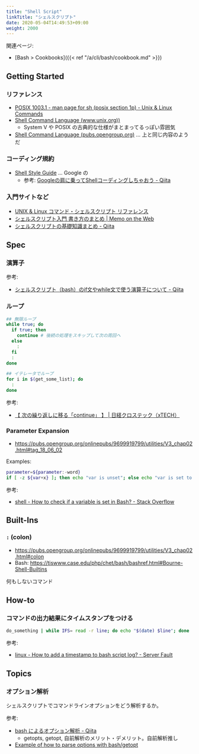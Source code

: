 ```yaml
---
title: "Shell Script"
linkTitle: "シェルスクリプト"
date: 2020-05-04T14:49:53+09:00
weight: 2000
---
```


関連ページ:

- [Bash > Cookbooks]({{< ref "/a/cli/bash/cookbook.md" >}})

## Getting Started
### リファレンス

- [POSIX 1003.1 - man page for sh (posix section 1p) - Unix & Linux Commands](http://www.unix.com/man-page/posix/1p/sh/)
- [Shell Command Language (www.unix.org))](http://www.unix.org/whitepapers/shdiffs.html)
  - System V や POSIX の古典的な仕様がまとまってるっぽい雰囲気
- [Shell Command Language (pubs.opengroup.org)](https://pubs.opengroup.org/onlinepubs/9699919799/utilities/V3_chap02.html) ... 上と同じ内容のようだ

### コーディング規約

- [Shell Style Guide](https://google.github.io/styleguide/shell.xml "Shell Style Guide") ... Google の
  - 参考: [Googleの肩に乗ってShellコーディングしちゃおう - Qiita](http://qiita.com/laqiiz/items/5f72ca668f1c58176644 "Googleの肩に乗ってShellコーディングしちゃおう - Qiita")

### 入門サイトなど

- [UNIX & Linux コマンド・シェルスクリプト リファレンス](https://shellscript.sunone.me/)
- [シェルスクリプト入門 書き方のまとめ | Memo on the Web](http://motw.mods.jp/shellscript/tutorial.html)
- [シェルスクリプトの基礎知識まとめ - Qiita](https://qiita.com/katsukii/items/383b241209fe96eae6e7)

## Spec
### 演算子

参考:

- [シェルスクリプト（bash）のif文やwhile文で使う演算子について - Qiita](https://qiita.com/egawa_kun/items/196cd354c0d8e4e0fefc)

### ループ

```sh
## 無限ループ
while true; do
  if true; then
    continue # 後続の処理をスキップして次の周回へ
  else
    :
  fi
  :
done

## イテレータでループ
for i in $(get_some_list); do
  :
done
```

参考:

- [【 次の繰り返しに移る「continue」 】 | 日経クロステック（xTECH）](https://xtech.nikkei.com/it/article/COLUMN/20060228/231135/)

### Parameter Expansion

- https://pubs.opengroup.org/onlinepubs/9699919799/utilities/V3_chap02.html#tag_18_06_02

Examples:

```sh
parameter=${parameter:-word}
if [ -z ${var+x} ]; then echo "var is unset"; else echo "var is set to '$var'"; fi
```

参考:

- [shell - How to check if a variable is set in Bash? - Stack Overflow](https://stackoverflow.com/questions/3601515/how-to-check-if-a-variable-is-set-in-bash)

## Built-Ins
### `:` (colon)

- https://pubs.opengroup.org/onlinepubs/9699919799/utilities/V3_chap02.html#colon
- Bash: https://tiswww.case.edu/php/chet/bash/bashref.html#Bourne-Shell-Builtins

何もしないコマンド

## How-to
### コマンドの出力結果にタイムスタンプをつける

```sh
do_something | while IFS= read -r line; do echo "$(date) $line"; done
```

参考:

- [linux - How to add a timestamp to bash script log? - Server Fault](https://serverfault.com/questions/310098/how-to-add-a-timestamp-to-bash-script-log "linux - How to add a timestamp to bash script log? - Server Fault")

## Topics
### オプション解析

シェルスクリプトでコマンドラインオプションをどう解析するか。

参考:

- [bash によるオプション解析 - Qiita](http://qiita.com/b4b4r07/items/dcd6be0bb9c9185475bb)
  - getopts, getopt, 自前解析のメリット・デメリット。自前解析推し
- [Example of how to parse options with bash/getopt](https://gist.github.com/cosimo/3760587)
